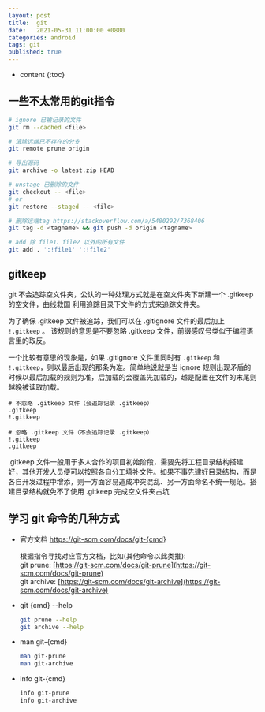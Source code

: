 ```yaml
---
layout: post
title:  git
date:   2021-05-31 11:00:00 +0800
categories: android
tags: git
published: true
---
```


* content
{:toc}

## 一些不太常用的git指令

```bash
# ignore 已被记录的文件
git rm --cached <file>

# 清除远端已不存在的分支
git remote prune origin

# 导出源码
git archive -o latest.zip HEAD

# unstage 已删除的文件
git checkout -- <file>
# or
git restore --staged -- <file>

# 删除远端tag https://stackoverflow.com/a/5480292/7368406
git tag -d <tagname> && git push -d origin <tagname>

# add 除 file1、file2 以外的所有文件
git add . ':!file1' ':!file2'
```

## gitkeep

git 不会追踪空文件夹，公认的一种处理方式就是在空文件夹下新建一个 .gitkeep 的空文件，曲线救国 利用追踪目录下文件的方式来追踪文件夹。

为了确保 .gitkeep 文件被追踪，我们可以在 .gitignore 文件的最后加上 `!.gitkeep` 。
该规则的意思是不要忽略 .gitkeep 文件，前缀感叹号类似于编程语言里的取反。

一个比较有意思的现象是，如果 .gitignore 文件里同时有  `.gitkeep` 和 `!.gitkeep`，则以最后出现的那条为准。简单地说就是当 ignore 规则出现矛盾的时候以最后加载的规则为准，后加载的会覆盖先加载的，越是配置在文件的末尾则越晚被读取加载。

```.gitignore
# 不忽略 .gitkeep 文件（会追踪记录 .gitkeep）
.gitkeep
!.gitkeep
```

```.gitignore
# 忽略 .gitkeep 文件（不会追踪记录 .gitkeep）
!.gitkeep
.gitkeep
```

.gitkeep 文件一般用于多人合作的项目初始阶段，需要先将工程目录结构搭建好，其他开发人员便可以按照各自分工填补文件。如果不事先建好目录结构，而是各自开发过程中增添，则一方面容易造成冲突混乱、另一方面命名不统一规范。搭建目录结构就免不了使用 .gitkeep 完成空文件夹占坑

## 学习 git 命令的几种方式

* 官方文档 https://git-scm.com/docs/git-{cmd}

    根据指令寻找对应官方文档，比如(其他命令以此类推):
    <br>
    git prune: [https://git-scm.com/docs/git-prune](https://git-scm.com/docs/git-prune)
    <br>
    git archive: [https://git-scm.com/docs/git-archive](https://git-scm.com/docs/git-archive)

* git {cmd} --help

    ```bash
    git prune --help
    git archive --help
    ```

* man git-{cmd}

    ```bash
    man git-prune
    man git-archive
    ```

* info git-{cmd}

    ```bash
    info git-prune
    info git-archive
    ```

<!-- https://stackoverflow.com/questions/9591407/unstage-a-deleted-file-in-git -->
<!-- https://stackoverflow.com/questions/4475457/add-all-files-to-a-commit-except-a-single-file -->
<!-- https://stackoverflow.com/questions/50316434/add-all-files-using-git-add-except-one-directory -->
